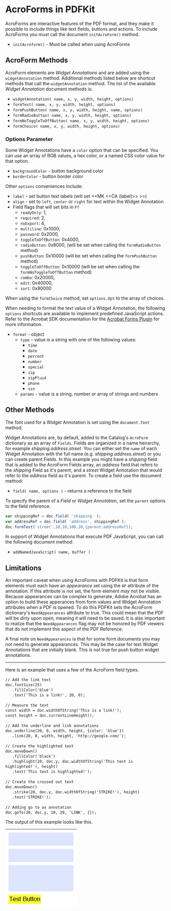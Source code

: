 # AcroForms in PDFKit

AcroForms are interactive features of the PDF format, and they make it possible
to include things like text fields, buttons and actions. To include AcroForms
you must call the document `initAcroForm()` method.

* `initAcroform()` - Must be called when using AcroForms

## AcroForm Methods

AcroForm elements are _Widget Annotations_ and are added using the
`widgetAnnotation` method. Additional methods listed below are shortcut methods
that call the `widgetAnnotation` method. The list of the available _Widget
Annotation_ document methods is:

* `widgetAnnotation( name, x, y, width, height, options)`
* `formText( name, x, y, width, height, options)`
* `formPushButton( name, x, y, width, height, name, options)`
* `formRadioButton( name, x, y, width, height, options)`
* `formNoToggleToOffButton( name, x, y, width, height, options)`
* `formChoice( name, x, y, width, height, options)`

### Options Parameter

Some Widget Annotations have a `color` option that can be specified. You can use
an array of RGB values, a hex color, or a named CSS color value for that option.

* `backgroundColor` - button background color
* `borderColor` - button border color

Other `options` conveniences include:

* `label` - set button text labels (will set <<MK <<CA (label)>> >>)
* `align` - set to `left`, `center` or `right` for text within the
  Widget Annotation
* Field flags that will set bits in `Ff`
  * `readyOnly`: 1,
  * `required`: 2,
  * `noExport`: 4,
  * `multiline`: 0x1000,
  * `password`: 0x2000,
  * `toggleToOffButton`: 0x4000,
  * `radioButton`: 0x8000, (will be set when calling the `formRadioButton` method)
  * `pushButton`: 0x10000 (will be set when calling the `formPushButton` method)
  * `toggleToOffButton`: 0x10000 (will be set when calling the `formNoToggleToOffButton` method)
  * `combo`: 0x20000,
  * `edit`: 0x40000,
  * `sort`: 0x80000

When using the `formChoice` method, set `options.Opt` to the array of choices. 

When needing to format the text value of a Widget Annotation, the following
`options` shortcuts are available to implement predefined JavaScript actions.
Refer to the Acrobat SDK documentation for the [Acrobat Forms
Plugin](https://help.adobe.com/en_US/acrobat/acrobat_dc_sdk/2015/HTMLHelp/#t=Acro12_MasterBook%2FIAC_API_FormsIntro%2FMethods1.htm) for more information.

* `format` - object
  * `type` - value is a string with one of the following values:
    * `time`
    * `date`
    * `percent`
    * `number`
    * `special`
    * `zip`
    * `zipPlus4`
    * `phone`
    * `ssn`
  * `params` - value is a string, number or array of strings and numbers

## Other Methods

The font used for a Widget Annotation is set using the `document.font` method.

Widget Annotations are, by default, added to the Catalog's `AcroForm` dictionary
as an array of `Fields`. Fields are organized in a name heirarchy, for example
_shipping.address.street_. You can either set the `name` of each Widget
Annotation with the full name (e.g. _shipping.address.street_) or you can create
parent Fields. In this example you might have a _shipping_ field that is added
to the AcroForm Fields array, an _address_ field that refers to the _shipping_
Field as it's parent, and a _street_ Widget Annotation that would refer to the
_address_ field as it's parent. To create a field use the document method:

* `field( name, options )` - returns a reference to the field

To specify the parent of a _Field_ or _Widget Annotation_, set the `parent`
options to the field reference.

```js
var shippingRef = doc.field( 'shipping' );
var addressRef = doc.field( 'address', shippingRef );
doc.formText('street`,10,10,100,20,{parent:addressRef});
```

In support of Widget Annotations that execute PDF JavaScript, you can call the following document method:

* `addNamedJavaScript( name, buffer )`

## Limitations

An important caveat when using AcroForms with PDFKit is that form elements must
each have an _appearance_ set using the `AP` attribute of the annotation. If
this attribute is not set, the form element _may_ not be visible. Because
appearances can be complex to generate, Adobe Acrobat has an option to build
these apperances from form values and Widget Annotation attributes when a PDF is
opened. To do this PDFKit sets the AcroForm dictionary's `NeedAppearances`
attribute to true. This could mean that the PDF will be _dirty_ upon open,
meaning it will need to be saved. It is also important to realize that the
`NeedAppearances` flag may not be honored by PDF viewers that do not implement
this aspect of the PDF Reference. 

A final note on `NeedAppearances` is that for some form documents you may not
need to generate appearances. This may be the case for text Widget Annotations
that are initially blank. This is not true for push button widget annotations.


* * *

Here is an example that uses a few of the AcroForm field types.

    // Add the link text
    doc.fontSize(25)
       .fillColor('blue')
       .text('This is a link!', 20, 0);

    // Measure the text
    const width = doc.widthOfString('This is a link!');
    const height = doc.currentLineHeight();

    // Add the underline and link annotations
    doc.underline(20, 0, width, height, {color: 'blue'})
       .link(20, 0, width, height, 'http://google.com/');

    // Create the highlighted text
    doc.moveDown()
       .fillColor('black')
       .highlight(20, doc.y, doc.widthOfString('This text is highlighted!'), height)
       .text('This text is highlighted!');

    // Create the crossed out text
    doc.moveDown()
       .strike(20, doc.y, doc.widthOfString('STRIKE!'), height)
       .text('STRIKE!');

    // Adding go to as annotation
    doc.goTo(20, doc.y, 10, 20, 'LINK', {});

The output of this example looks like this.

![0](images/acroforms.png)

